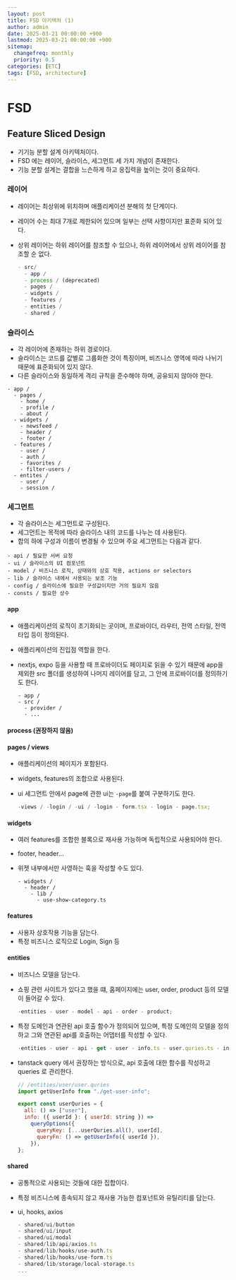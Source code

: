 ```yaml
---
layout: post
title: FSD 아키텍처 (1)
author: admin
date: 2025-03-21 00:00:00 +900
lastmod: 2025-03-21 00:00:00 +900
sitemap:
  changefreq: monthly
  priority: 0.5
categories: [ETC]
tags: [FSD, architecture]
---
```


# FSD

## Feature Sliced Design

- 기기능 분할 설계 아키텍처이다.
- FSD 에는 레이어, 슬라이스, 세그먼트 세 가지 개념이 존재한다.
- 기능 분할 설계는 결합을 느슨하게 하고 응집력을 높이는 것이 중요하다.

### 레이어

- 레이어는 최상위에 위치하며 애플리케이션 분해의 첫 단계이다.
- 레이어 수는 최대 7개로 제한되어 있으며 일부는 선택 사항이지만 표준화 되어 있다.
- 상위 레이어는 하위 레이어를 참조할 수 있으나, 하위 레이어에서 상위 레이어를 참조할 순 없다.

  ```js
  - src/
    - app /
    - process / (deprecated)
    - pages /
    - widgets /
    - features /
    - entities /
    - shared /
  ```

### 슬라이스

- 각 레이어에 존재하는 하위 경로이다.
- 슬라이스는 코드를 값별로 그룹화한 것이 특징이며, 비즈니스 영역에 따라 나뉘기 때문에 표준화되어 있지 않다.
- 다른 슬라이스와 동일하게 격리 규칙을 준수해야 하며, 공유되지 않아야 한다.

```
- app /
  - pages /
    - home /
    - profile /
    - about /
  - widgets /
    - newsfeed /
    - header /
    - footer /
  - features /
    - user /
    - auth /
    - favorites /
    - filter-users /
  - entites /
    - user /
    - session /
```

### 세그먼트

- 각 슬라이스는 세그먼트로 구성된다.
- 세그먼트는 목적에 따라 슬라이스 내의 코드를 나누는 데 사용된다.
- 합의 하에 구성과 이름이 변경될 수 있으며 주요 세그먼트는 다음과 같다.

```
- api / 필요한 서버 요청
- ui / 슬라이스의 UI 컴포넌트
- model / 비즈니스 로직, 상태와의 상호 작용, actions or selectors
- lib / 슬라이스 내에서 사용되는 보조 기능
- config / 슬라이스에 필요한 구성값이지만 거의 필요치 않음
- consts / 필요한 상수
```

#### app

- 애플리케이션의 로직이 초기화되는 곳이며, 프로바이더, 라우터, 전역 스타일, 전역 타입 등이 정의된다.
- 애플리케이션의 진입점 역할을 한다.
- nextjs, expo 등을 사용할 때 프로바이더도 페이지로 읽을 수 있기 때문에 app을 제외한 src 폴더를 생성하여 나머지 레이어를 담고, 그 안에 프로바이더를 정의하기도 한다.

  ```
  - app /
  - src /
    - provider /
    - ...
  ```

#### process (권장하지 않음)

#### pages / views

- 애플리케이션의 페이지가 포함된다.
- widgets, features의 조합으로 사용된다.
- ui 세그먼트 안에서 page에 관한 ui는 `-page`를 붙여 구분하기도 한다.

  ```js
  -views / -login / -ui / -login - form.tsx - login - page.tsx;
  ```

#### widgets

- 여러 features를 조합한 블록으로 재사용 가능하며 독립적으로 사용되어야 한다.
- footer, header...
- 위젯 내부에서만 사영하는 훅을 작성할 수도 있다.

  ```
  - widgets /
    - header /
      - lib /
        - use-show-category.ts
  ```

#### features

- 사용자 상호작용 기능을 담는다.
- 특정 비즈니스 로직으로 Login, Sign 등

#### entities

- 비즈니스 모델을 담는다.
- 쇼핑 관련 사이트가 있다고 했을 떄, 홈페이지에는 user, order, product 등의 모델이 들어갈 수 있다.

  ```js
  -entities - user - model - api - order - product;
  ```

- 특정 도메인과 연관된 api 호출 함수가 정의되어 있으며, 특정 도메인의 모델을 정의하고 그와 연관된 api를 호출하는 어뎁터를 작성할 수 있다.

  ```js
  -entities - user - api - get - user - info.ts - user.quries.ts - index.ts;
  ```

- tanstack query 에서 권장하는 방식으로, api 호출에 대한 함수를 작성하고 queries 로 관리한다.

  ```js
  // /entities/user/user.quries
  import getUserInfo from "./get-user-info";

  export const userQuries = {
    all: () => ["user"],
    info: ({ userId }: { userId: string }) =>
      queryOptions({
        queryKey: [...userQuries.all(), userId],
        queryFn: () => getUserInfo({ userId }),
      }),
  };
  ```

#### shared

- 공통적으로 사용되는 것들에 대한 집합이다.
- 특정 비즈니스에 종속되지 않고 재사용 가능한 컴포넌트와 유틸리티를 담는다.
- ui, hooks, axios

  ```js
  - shared/ui/button
  - shared/ui/input
  - shared/ui/modal
  - shared/lib/api/axios.ts
  - shared/lib/hooks/use-auth.ts
  - shared/lib/hooks/use-form.ts
  - shared/lib/storage/local-storage.ts
  ...
  ```
